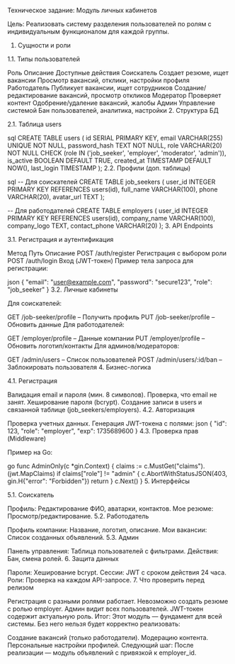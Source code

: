 Техническое задание: Модуль личных кабинетов

Цель: Реализовать систему разделения пользователей по ролям с индивидуальным функционалом для каждой группы.

1. Сущности и роли

1.1. Типы пользователей

Роль	Описание	Доступные действия
Соискатель	Создает резюме, ищет вакансии	Просмотр вакансий, отклики, настройки профиля
Работодатель	Публикует вакансии, ищет сотрудников	Создание/редактирование вакансий, просмотр откликов
Модератор	Проверяет контент	Одобрение/удаление вакансий, жалобы
Админ	Управление системой	Бан пользователей, аналитика, настройки
2. Структура БД

2.1. Таблица users

sql
CREATE TABLE users (
  id SERIAL PRIMARY KEY,
  email VARCHAR(255) UNIQUE NOT NULL,
  password_hash TEXT NOT NULL,
  role VARCHAR(20) NOT NULL CHECK (role IN ('job_seeker', 'employer', 'moderator', 'admin')),
  is_active BOOLEAN DEFAULT TRUE,
  created_at TIMESTAMP DEFAULT NOW(),
  last_login TIMESTAMP
);
2.2. Профили (доп. таблицы)

sql
-- Для соискателей
CREATE TABLE job_seekers (
  user_id INTEGER PRIMARY KEY REFERENCES users(id),
  full_name VARCHAR(100),
  phone VARCHAR(20),
  avatar_url TEXT
);

-- Для работодателей
CREATE TABLE employers (
  user_id INTEGER PRIMARY KEY REFERENCES users(id),
  company_name VARCHAR(100),
  company_logo TEXT,
  contact_phone VARCHAR(20)
);
3. API Endpoints

3.1. Регистрация и аутентификация

Метод	Путь	Описание
POST	/auth/register	Регистрация с выбором роли
POST	/auth/login	Вход (JWT-токен)
Пример тела запроса для регистрации:

json
{
  "email": "user@example.com",
  "password": "secure123",
  "role": "job_seeker"
}
3.2. Личные кабинеты

Для соискателей:

GET /job-seeker/profile – Получить профиль
PUT /job-seeker/profile – Обновить данные
Для работодателей:

GET /employer/profile – Данные компании
PUT /employer/profile – Обновить логотип/контакты
Для админов/модераторов:

GET /admin/users – Список пользователей
POST /admin/users/:id/ban – Заблокировать пользователя
4. Бизнес-логика

4.1. Регистрация

Валидация email и пароля (мин. 8 символов).
Проверка, что email не занят.
Хеширование пароля (bcrypt).
Создание записи в users и связанной таблице (job_seekers/employers).
4.2. Авторизация

Проверка учетных данных.
Генерация JWT-токена с полями:
json
{
  "id": 123,
  "role": "employer",
  "exp": 1735689600
}
4.3. Проверка прав (Middleware)

Пример на Go:

go
func AdminOnly(c *gin.Context) {
  claims := c.MustGet("claims").(jwt.MapClaims)
  if claims["role"] != "admin" {
    c.AbortWithStatusJSON(403, gin.H{"error": "Forbidden"})
    return
  }
  c.Next()
}
5. Интерфейсы

5.1. Соискатель

Профиль: Редактирование ФИО, аватарки, контактов.
Мое резюме: Просмотр/редактирование.
5.2. Работодатель

Профиль компании: Название, логотип, описание.
Мои вакансии: Список созданных объявлений.
5.3. Админ

Панель управления: Таблица пользователей с фильтрами.
Действия: Бан, смена ролей.
6. Защита данных

Пароли: Хеширование bcrypt.
Сессии: JWT с сроком действия 24 часа.
Роли: Проверка на каждом API-запросе.
7. Что проверить перед релизом

Регистрация с разными ролями работает.
Невозможно создать резюме с ролью employer.
Админ видит всех пользователей.
JWT-токен содержит актуальную роль.
Итог:
Этот модуль — фундамент для всей системы. Без него нельзя будет корректно реализовать:

Создание вакансий (только работодатели).
Модерацию контента.
Персональные настройки профилей.
Следующий шаг: После реализации — модуль объявлений с привязкой к employer_id.